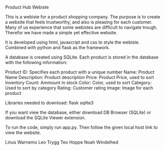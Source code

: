 Product Hub Webiste

This is a webiste for a product shopping company. The purpose is to create a website that feels trustworthy, 
and also is pleasing for each customer. Many of us experience that some webistes are difficult to 
navigate trough. Therefor we have made a simple yet effective website.

It is developed using html, javascript and css to style the webiste. Combined with python and flask as the framework.

A database is created using SQLite. Each product is stored in the database with the following information:

Product ID: Specifies each product with a unique number
Name: Product Name
Description: Product description
Price: Product Price, used to sort
Inventory Count: Ammount in stock
Color: Color, used to sort
Category: Used to sort by category
Rating: Customer rating
Image: Image for each product

Libraries needed to download:
flask
sqlite3

If you want view the database, either download DB Browser (SQLite) or download the SQLite Viewer extension.



To run the code, simply run app.py. Then follow the given local host link to view the website.


Linus Warnemo
Leo Trygg
Teo Hoppe
Noah Windelhed


